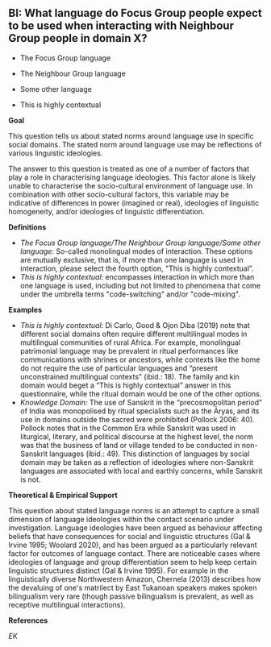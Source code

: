 
## BI: What language do Focus Group people expect to be used when interacting with Neighbour Group people in domain X?



- The Focus Group language 

- The Neighbour Group language 

- Some other language 

- This is highly contextual



**Goal**

This question tells us about stated norms around language use in specific social domains. The stated norm around language use may be reflections of various linguistic ideologies.



The answer to this question is treated as one of a number of factors that play a role in characterising language ideologies. This factor alone is likely unable to characterise the socio-cultural environment of language use. In combination with other socio-cultural factors, this variable may be indicative of differences in power (imagined or real), ideologies of linguistic homogeneity, and/or ideologies of linguistic differentiation.



**Definitions**

- *The Focus Group language/The Neighbour Group language/Some other language*: So-called monolingual modes of interaction. These options are mutually exclusive, that is, if more than one language is used in interaction, please select the fourth option, "This is highly contextual”.
- *This is highly contextual*: encompasses interaction in which more than one language is used, including but not limited to phenomena that come under the umbrella terms "code-switching" and/or "code-mixing".




**Examples**

- *This is highly contextual*: Di Carlo, Good & Ojon Diba (2019) note that different social domains often require different multilingual modes in multilingual communities of rural Africa. For example, monolingual patrimonial language may be prevalent in ritual performances like communications with shrines or ancestors, while contexts like the home do not require the use of particular languages and “present unconstrained multilingual contexts” (ibid.: 18). The family and kin domain would beget a “This is highly contextual” answer in this questionnaire, while the ritual domain would be one of the other options.
- *Knowledge Domain:* The use of Sanskrit in the “precosmopolitan period” of India was monopolised by ritual specialists such as the Āryas, and its use in domains outside the sacred were prohibited (Pollock 2006: 40). Pollock notes that in the Common Era while Sanskrit was used in liturgical, literary, and political discourse at the highest level, the norm was that the business of land or village tended to be conducted in non-Sanskrit languages (ibid.: 49). This distinction of languages by social domain may be taken as a reflection of ideologies where non-Sanskrit languages are associated with local and earthly concerns, while Sanskrit is not.




**Theoretical & Empirical Support**

This question about stated language norms is an attempt to capture a small dimension of language ideologies within the contact scenario under investigation. Language ideologies have been argued as behaviour affecting beliefs that have consequences for social and linguistic structures (Gal & Irvine 1995; Woolard 2020), and has been argued as a particularly relevant factor for outcomes of language contact. There are noticeable cases where ideologies of language and group differentiation seem to help keep certain linguistic structures distinct (Gal & Irvine 1995). For example in the linguistically diverse Northwestern Amazon, Chernela (2013) describes how the devaluing of one's matrilect by East Tukanoan speakers makes spoken bilingualism very rare (though passive bilingualism is prevalent, as well as receptive multilingual interactions).



**References**

*EK*
